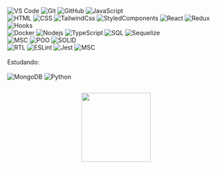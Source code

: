 <div align="left">
  <img alt="VS Code" src="https://img.shields.io/badge/-VSCode-black?style=flat-square&logo=visual-studio-code">
  <img alt="Git" src="https://img.shields.io/badge/-Git-black?style=flat-square&logo=git">
  <img alt="GitHub" src="https://img.shields.io/badge/-GitHub-black?style=flat-square&logo=github">
  <img alt="JavaScript" src="https://img.shields.io/badge/-JavaScript-black?style=flat-square&logo=javascript">
  <br/>
  <img alt="HTML" src="https://img.shields.io/badge/-HTML-black?style=flat-square&logo=html5&logoColor=white">
  <img alt="CSS" src="https://img.shields.io/badge/-CSS-black?style=flat-square&logo=css3">
  <img alt="TailwindCss" src="https://img.shields.io/badge/-TailwindCss-black?style=flat-square&logo=TailwindCss">
  <img alt="StyledComponents" src="https://img.shields.io/badge/-StyledComponents-black?style=flat-square&logo=StyledComponents">
  <img alt="React" src="https://img.shields.io/badge/-React-black?style=flat-square&logo=react">
  <img alt="Redux" src="https://img.shields.io/badge/-Redux-black?style=flat-square&logo=redux">
  <img alt="Hooks" src="https://img.shields.io/badge/-Hooks-black?style=flat-square&logo=react">
  <br/>
  <img alt="Docker" src="https://img.shields.io/badge/-Docker-black?style=flat-square&logo=docker">
  <img alt="Nodejs" src="https://img.shields.io/badge/-Nodejs-black?style=flat-square&logo=Node.js">
  <img alt="TypeScript" src="https://img.shields.io/badge/-TypeScript-black?style=flat-square&logo=typescript">
  <img alt="SQL" src="https://img.shields.io/badge/-SQL-black?style=flat-square&logo=MySQL">
  <img alt="Sequelize" src="https://img.shields.io/badge/-Sequelize-black?style=flat-square&logo=Sequelize">
  <br/>
  <img alt="MSC" src="https://img.shields.io/badge/-Arquitetura em Camadas (MSC)-black?style=flat-square&logo=MSC">
  <img alt="POO" src="https://img.shields.io/badge/-POO-black?style=flat-square&logo=POO">
  <img alt="SOLID" src="https://img.shields.io/badge/-SOLID-black?style=flat-square&logo=SOLID">
  <br/>
  <img alt="RTL" src="https://img.shields.io/badge/-RTL-black?style=flat-square&logo=RTL">
  <img alt="ESLint" src="https://img.shields.io/badge/-ESLint-black?style=flat-square&logo=ESLint">
  <img alt="Jest" src="https://img.shields.io/badge/-Jest-black?style=flat-square&logo=Jest">
  <img alt="MSC" src="https://img.shields.io/badge/-Testes Unitários e de Integração, com Mocha, Chai e Sinon-black?style=flat-square&logo=MSC">
</div>
<br/>
<div align="left">
Estudando:
</div>
<br />
<div align="left">
  <img alt="MongoDB" src="https://img.shields.io/badge/-MongoDB-black?style=flat-square&logo=mongodb">
  <img alt="Python" src="https://img.shields.io/badge/-Python-black?style=flat-square&logo=Python">
</div>

##
<div align="center">
  <span>
     <a href="https://github.com/ioott">
     <img height="160em" src="https://github-readme-stats.vercel.app/api/top-langs/?username=ioott&layout=compact&langs_count=7&theme=chartreuse-dark"/>
  </span>
</div>
